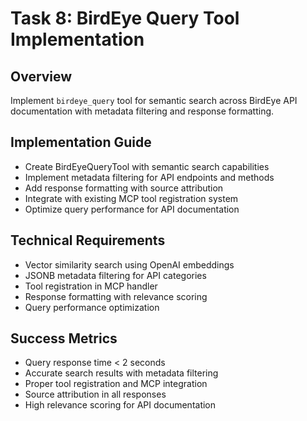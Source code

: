 # Task 8: BirdEye Query Tool Implementation

## Overview
Implement `birdeye_query` tool for semantic search across BirdEye API documentation with metadata filtering and response formatting.

## Implementation Guide
- Create BirdEyeQueryTool with semantic search capabilities
- Implement metadata filtering for API endpoints and methods
- Add response formatting with source attribution
- Integrate with existing MCP tool registration system
- Optimize query performance for API documentation

## Technical Requirements
- Vector similarity search using OpenAI embeddings
- JSONB metadata filtering for API categories
- Tool registration in MCP handler
- Response formatting with relevance scoring
- Query performance optimization

## Success Metrics
- Query response time < 2 seconds
- Accurate search results with metadata filtering
- Proper tool registration and MCP integration
- Source attribution in all responses
- High relevance scoring for API documentation